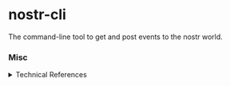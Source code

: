 # nostr-cli

The command-line tool to get and post events to the nostr world.

### Misc

<details>
<summary>Technical References</summary>

- spf13/cobra を testable に使う
  - https://chroju.dev/blog/go_cobra_testable_refinement

</details>
